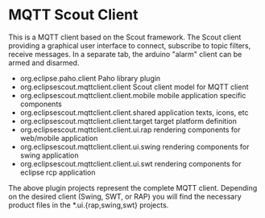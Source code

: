 MQTT Scout Client
====

This is a MQTT client based on the Scout framework. 
The Scout client providing a graphical user interface to connect, 
subscribe to topic filters, receive messages. 
In a separate tab, the arduino "alarm" client can be armed and disarmed. 

* org.eclipse.paho.client Paho library plugin
* org.eclipsescout.mqttclient.client Scout client model for MQTT client
* org.eclipsescout.mqttclient.client.mobile mobile application specific components
* org.eclipsescout.mqttclient.client.shared application texts, icons, etc
* org.eclipsescout.mqttclient.client.target target platform definition
* org.eclipsescout.mqttclient.client.ui.rap rendering components for web/mobile application 
* org.eclipsescout.mqttclient.client.ui.swing rendering components for swing application 
* org.eclipsescout.mqttclient.client.ui.swt rendering components for eclipse rcp application 

The above plugin projects represent the complete MQTT client. 
Depending on the desired client (Swing, SWT, or RAP) you will find the necessary product files in the *.ui.{rap,swing,swt} projects.
